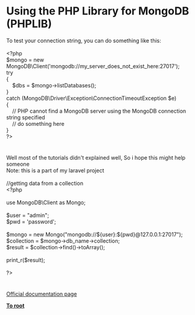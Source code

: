 # Using the PHP Library for MongoDB (PHPLIB)




<div class="phpcode"><span class="html">
To test your connection string, you can do something like this:<br><br><span class="default">&lt;?php<br>$mongo </span><span class="keyword">= new </span><span class="default">MongoDB</span><span class="keyword">\</span><span class="default">Client</span><span class="keyword">(</span><span class="string">&apos;mongodb://my_server_does_not_exist_here:27017&apos;</span><span class="keyword">);<br>try <br>{<br>&#xA0; &#xA0; </span><span class="default">$dbs </span><span class="keyword">= </span><span class="default">$mongo</span><span class="keyword">-&gt;</span><span class="default">listDatabases</span><span class="keyword">();<br>}<br>catch (</span><span class="default">MongoDB</span><span class="keyword">\</span><span class="default">Driver</span><span class="keyword">\</span><span class="default">Exception</span><span class="keyword">\</span><span class="default">ConnectionTimeoutException $e</span><span class="keyword">)<br>{<br>&#xA0; &#xA0; </span><span class="comment">// PHP cannot find a MongoDB server using the MongoDB connection string specified<br>&#xA0; &#xA0; // do something here<br></span><span class="keyword">}<br></span><span class="default">?&gt;</span>
</span>
</div>
  

#


<div class="phpcode"><span class="html">
Well most of the tutorials didn&apos;t explained well, So i hope this might help someone <br>Note: this is a part of my laravel project&#xA0; <br><br>//getting data from a collection<br><span class="default">&lt;?php<br><br></span><span class="keyword">use </span><span class="default">MongoDB</span><span class="keyword">\</span><span class="default">Client </span><span class="keyword">as </span><span class="default">Mongo</span><span class="keyword">;<br><br></span><span class="default">$user </span><span class="keyword">= </span><span class="string">&quot;admin&quot;</span><span class="keyword">;<br></span><span class="default">$pwd </span><span class="keyword">= </span><span class="string">&apos;password&apos;</span><span class="keyword">;<br><br></span><span class="default">$mongo </span><span class="keyword">= new </span><span class="default">Mongo</span><span class="keyword">(</span><span class="string">&quot;mongodb://</span><span class="keyword">${</span><span class="default">user</span><span class="keyword">}</span><span class="string">:</span><span class="keyword">${</span><span class="default">pwd</span><span class="keyword">}</span><span class="string">@127.0.0.1:27017&quot;</span><span class="keyword">);<br></span><span class="default">$collection </span><span class="keyword">= </span><span class="default">$mongo</span><span class="keyword">-&gt;</span><span class="default">db_name</span><span class="keyword">-&gt;</span><span class="default">collection</span><span class="keyword">;<br></span><span class="default">$result </span><span class="keyword">= </span><span class="default">$collection</span><span class="keyword">-&gt;</span><span class="default">find</span><span class="keyword">()-&gt;</span><span class="default">toArray</span><span class="keyword">();<br><br></span><span class="default">print_r</span><span class="keyword">(</span><span class="default">$result</span><span class="keyword">);<br><br></span><span class="default">?&gt;</span>
</span>
</div>
  

#

[Official documentation page](https://www.php.net/manual/en/mongodb.tutorial.library.php)

**[To root](/README.md)**